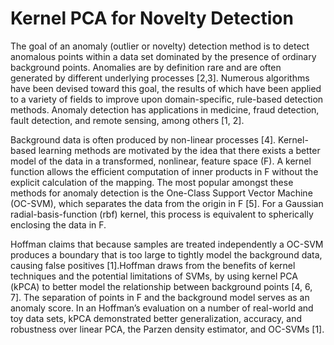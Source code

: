  # Kernel PCA for Novelty Detection
 The goal of an anomaly (outlier or novelty) detection method is to detect anomalous points within a data set dominated by the presence of ordinary background points. Anomalies are by definition rare and are often generated by different underlying processes [2,3]. Numerous algorithms have been devised toward this goal, the results of which have been applied to a variety of fields to improve upon domain-specific, rule-based detection methods. Anomaly detection has applications in medicine, fraud detection, fault detection, and remote sensing, among others [1, 2].
  
  Background data is often produced by non-linear processes [4]. Kernel-based learning methods are motivated by the idea that there exists a better model of the data in a transformed, nonlinear, feature space (F). A kernel function allows the efficient computation of inner products in F without the explicit calculation of the mapping. The most popular amongst these methods for anomaly detection is the One-Class Support Vector Machine (OC-SVM), which separates the data from the origin in F [5]. For a Gaussian radial-basis-function (rbf) kernel, this process is equivalent to spherically enclosing the data in F.
  
  Hoffman claims that because samples are treated independently a OC-SVM produces a boundary that is too large to tightly model the background data, causing false positives [1].Hoffman draws from the benefits of kernel techniques and the potential limitations of SVMs, by using kernel PCA (kPCA) to better model the relationship between background points [4, 6, 7]. The separation of points in F and the background model serves as an anomaly score. In an Hoffman’s evaluation on a number of real-world and toy data sets, kPCA demonstrated better generalization, accuracy, and robustness over linear PCA, the Parzen density estimator, and OC-SVMs [1].
